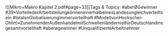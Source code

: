 
![[Mikro+Makro Kapitel 2.pdf#page=33]]Tags & Topics:
   #aberØGewinner
   #39•VorteilederArbeitsteilungkönneninnerhalbeinesLandesungleichverteiltsein
   #IstalsoGlobalisierungimmervorteilhaft
   #ModellvonHeckscher-Ohlin)•ZunehmenderAußenhandelmitSchwellenländernistfürDeutschlandinsgesamtvorteilhaft
   #aberøgewinner
   #UnqualifizierteArbeitnehmer